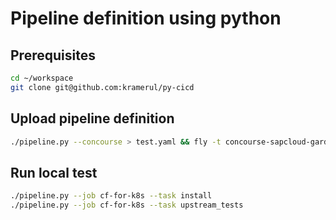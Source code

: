 # Pipeline definition using python

## Prerequisites

```bash
cd ~/workspace
git clone git@github.com:kramerul/py-cicd
```

## Upload pipeline definition

```bash
./pipeline.py --concourse > test.yaml && fly -t concourse-sapcloud-garden set-pipeline -c  test.yaml -p "py-cicd"
```

## Run local test

```bash
./pipeline.py --job cf-for-k8s --task install
./pipeline.py --job cf-for-k8s --task upstream_tests
```
